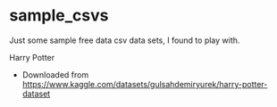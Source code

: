 # sample_csvs

Just some sample free data csv data sets, I found to play with.

Harry Potter
  - Downloaded from https://www.kaggle.com/datasets/gulsahdemiryurek/harry-potter-dataset
